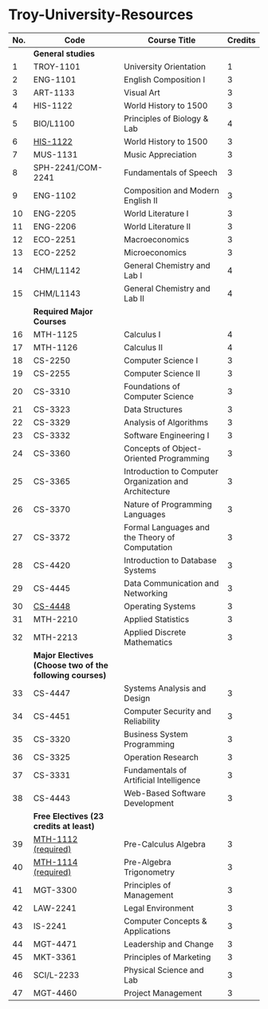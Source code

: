 # Troy-University-Resources

| No. | Code                                                      | Course Title                                           | Credits |
| --- | --------------------------------------------------------- | ------------------------------------------------------ | ------- |
|     | **General studies**                                       |                                                        |         |
| 1   | TROY-1101                                                 | University Orientation                                 | 1       |
| 2   | ENG-1101                                                  | English Composition I                                  | 3       |
| 3   | ART-1133                                                  | Visual Art                                             | 3       |
| 4   | HIS-1122                                                  | World History to 1500                                  | 3       |
| 5   | BIO/L1100                                                 | Principles of Biology & Lab                            | 4       |
| 6   | [HIS-1122]                                                  | World History to 1500                               | 3       |
| 7   | MUS-1131                                                  | Music Appreciation                                     | 3       |
| 8   | SPH-2241/COM-2241                                         | Fundamentals of Speech                                 | 3       |
| 9   | ENG-1102                                                  | Composition and Modern English II                      | 3       |
| 10  | ENG-2205                                                  | World Literature I                                     | 3       |
| 11  | ENG-2206                                                  | World Literature II                                    | 3       |
| 12  | ECO-2251                                                  | Macroeconomics                                         | 3       |
| 13  | ECO-2252                                                  | Microeconomics                                         | 3       |
| 14  | CHM/L1142                                                 | General Chemistry and Lab I                            | 4       |
| 15  | CHM/L1143                                                 | General Chemistry and Lab II                           | 4       |
|     | **Required Major Courses**                                |                                                        |         |
| 16  | MTH-1125                                                  | Calculus I                                             | 4       |
| 17  | MTH-1126                                                  | Calculus II                                            | 4       |
| 18  | CS-2250                                                   | Computer Science I                                     | 3       |
| 19  | CS-2255                                                   | Computer Science II                                    | 3       |
| 20  | CS-3310                                                   | Foundations of Computer Science                        | 3       |
| 21  | CS-3323                                                   | Data Structures                                        | 3       |
| 22  | CS-3329                                                   | Analysis of Algorithms                                 | 3       |
| 23  | CS-3332                                                   | Software Engineering I                                 | 3       |
| 24  | CS-3360                                                   | Concepts of Object-Oriented Programming                | 3       |
| 25  | CS-3365                                                   | Introduction to Computer Organization and Architecture | 3       |
| 26  | CS-3370                                                   | Nature of Programming Languages                        | 3       |
| 27  | CS-3372                                                   | Formal Languages and the Theory of Computation         | 3       |
| 28  | CS-4420                                                   | Introduction to Database Systems                       | 3       |
| 29  | CS-4445                                                   | Data Communication and Networking                      | 3       |
| 30  | [CS-4448]                                                   | Operating Systems                                      | 3       |
| 31  | MTH-2210                                                  | Applied Statistics                                     | 3       |
| 32  | MTH-2213                                                  | Applied Discrete Mathematics                           | 3       |
|     | **Major Electives (Choose two of the following courses)** |                                                        |         |
| 33  | CS-4447                                                   | Systems Analysis and Design                            | 3       |
| 34  | CS-4451                                                   | Computer Security and Reliability                      | 3       |
| 35  | CS-3320                                                   | Business System Programming                            | 3       |
| 36  | CS-3325                                                   | Operation Research                                     | 3       |
| 37  | CS-3331                                                   | Fundamentals of Artificial Intelligence                | 3       |
| 38  | CS-4443                                                   | Web-Based Software Development                         | 3       |
|     | **Free Electives (23 credits at least)**                  |                                                        |         |
| 39  | [MTH-1112 (required)]                                       | Pre-Calculus Algebra                                   | 3       |
| 40  | [MTH-1114 (required)]                                       | Pre-Algebra Trigonometry                               | 3       |
| 41  | MGT-3300                                                  | Principles of Management                               | 3       |
| 42  | LAW-2241                                                  | Legal Environment                                      | 3       |
| 43  | IS-2241                                                   | Computer Concepts & Applications                       | 3       |
| 44  | MGT-4471                                                  | Leadership and Change                                  | 3       |
| 45  | MKT-3361                                                  | Principles of Marketing                                | 3       |
| 46  | SCI/L-2233                                                | Physical Science and Lab                               | 3       |
| 47  | MGT-4460                                                  | Project Management                                     | 3       |

[MTH-1112 (required)]: ./MTH-1112/DoanDuyTrung-MTH112-20211-Tuesday.pdf

[MTH-1114 (required)]: ./MTH-1114/MTH114-2022Spring.doc

[HIS-1122]: ./HIS-1122/World%20History%20to%201500%20(HIS122)-ThuyPV.doc

[CS-4448]: ./CS4448/Abraham-Silberschatz-Operating-System-Concepts-10th-2018.pdf